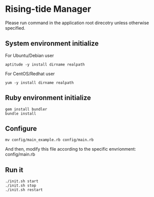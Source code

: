 Rising-tide Manager
===========
Please run command in the application root direcotry unless otherwise specified.


System environment initialize
-----------
For Ubuntu/Debian user
``` shell
aptitude -y install dirname realpath
```
For CentOS/Redhat user
``` shell
yum -y install dirname realpath
```


Ruby environment initialize
-----------
```shell
gem install bundler
bundle install
```


Configure
-----------
```shell
mv config/main_example.rb config/main.rb
```
And then, modify this file according to the specific envrionment: config/main.rb


Run it
-----------
```shell
./init.sh start
./init.sh stop
./init.sh restart
```



